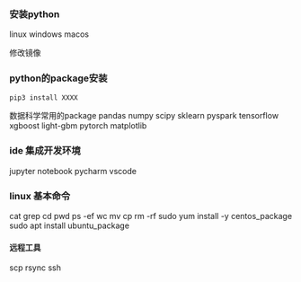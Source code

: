 ### 安装python
linux
windows
macos

修改镜像



### python的package安装
```bash
pip3 install XXXX 
```
数据科学常用的package
pandas
numpy
scipy
sklearn
pyspark
tensorflow
xgboost
light-gbm
pytorch
matplotlib


### ide 集成开发环境
jupyter notebook
pycharm
vscode

### linux 基本命令
cat
grep
cd
pwd
ps -ef
wc
mv
cp
rm -rf
sudo yum install -y centos_package
sudo apt install ubuntu_package

#### 远程工具
scp
rsync
ssh
